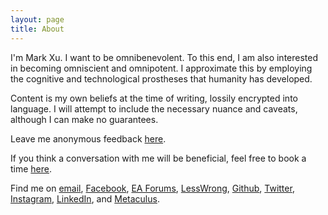 ```yaml
---
layout: page
title: About
---
```


I'm Mark Xu. I want to be omnibenevolent. To this end, I am also interested in becoming omniscient and omnipotent. I approximate this by employing the cognitive and technological prostheses that humanity has developed.

Content is my own beliefs at the time of writing, lossily encrypted into language. I will attempt to include the necessary nuance and caveats, although I can make no guarantees.

Leave me anonymous feedback [here](https://www.admonymous.co/mark).

If you think a conversation with me will be beneficial, feel free to book a time [here](https://calendly.com/markxu/30min).

Find me on [email](mailto:m@rkxu.me), [Facebook](https://www.facebook.com/mark.cool.7946), [EA Forums](https://forum.effectivealtruism.org/users/mark-xu), [LessWrong](https://www.lesswrong.com/users/mark-xu), [Github](https://github.com/markzxu), [Twitter](https://twitter.com/markzxu), [Instagram](https://www.instagram.com/markzxu/), [LinkedIn](https://www.linkedin.com/in/xu-mark/), and [Metaculus](https://www.metaculus.com/accounts/profile/112002/).
